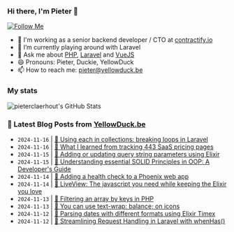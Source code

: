 ### Hi there, I'm Pieter 👋  
[![Follow Me](https://img.shields.io/github/followers/pieterclaerhout?label=Follow&style=social)](https://github.com/pieterclaerhout)

- 🏢 I'm working as a senior backend developer / CTO at [contractify.io](https://contractify.io)
- 🌱 I’m currently playing around with Laravel
- 💬 Ask me about [PHP](https://php.net), [Laravel](http://laravel.com) and [VueJS](https://vuejs.org)
- 😄 Pronouns: Pieter, Duckie, YellowDuck
- 📫 How to reach me: pieter@yellowduck.be

### My stats

![pieterclaerhout's GitHub Stats](https://github-readme-stats.vercel.app/api?username=pieterclaerhout&show_icons=true&count_private=true&line_height=40)

### 📩 Latest Blog Posts from [YellowDuck.be](https://www.yellowduck.be/)
<!-- BLOG-POST-LIST:START -->
- `2024-11-16` | [🐥 Using each in collections: breaking loops in Laravel](https://www.yellowduck.be/posts/using-each-in-collections-breaking-loops-in-laravel)  
- `2024-11-16` | [🔗 What I learned from tracking 443 SaaS pricing pages](https://www.yellowduck.be/posts/what-i-learned-from-tracking-443-saas-pricing-pages)  
- `2024-11-15` | [🐥 Adding or updating query string parameters using Elixir](https://www.yellowduck.be/posts/adding-or-updating-query-string-parameters-using-elixir)  
- `2024-11-15` | [🔗 Understanding essential SOLID Principles in OOP: A Developer&#39;s Guide](https://www.yellowduck.be/posts/understanding-essential-solid-principles-in-oop-a-developers-guide-curiosum)  
- `2024-11-14` | [🐥 Adding a health check to a Phoenix web app](https://www.yellowduck.be/posts/adding-a-health-check-to-a-phoenix-web-app)  
- `2024-11-14` | [🔗 LiveView: The javascript you need while keeping the Elixir you love](https://www.yellowduck.be/posts/elixirconf-2023-chris-nelson-liveview-the-javascript-you-need-while-keeping-the-elixir-you-love)  
- `2024-11-13` | [🐥 Filtering an array by keys in PHP](https://www.yellowduck.be/posts/filtering-an-array-by-keys-in-php)  
- `2024-11-13` | [🔗 You can use text-wrap: balance; on icons](https://www.yellowduck.be/posts/you-can-use-text-wrap-balance-on-icons)  
- `2024-11-12` | [🐥 Parsing dates with different formats using Elixir Timex](https://www.yellowduck.be/posts/parsing-dates-with-different-formats-using-elixir-timex)  
- `2024-11-12` | [🔗 Streamlining Request Handling in Laravel with whenHas&lpar;&rpar;](https://www.yellowduck.be/posts/streamlining-request-handling-in-laravel-with-whenhas)  

<!-- BLOG-POST-LIST:END -->
